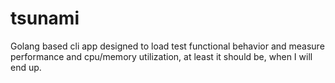 # tsunami
Golang based cli app designed to load test functional behavior and measure performance and cpu/memory utilization, at least it should be, when I will end up.


